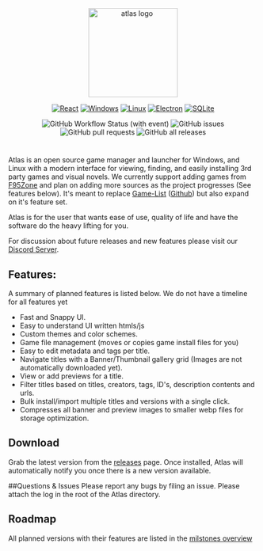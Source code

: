 <div align="center">
  <a href="https://atlas-gamesdb.com/">
    <img height="180px" src="https://github.com/towerwatchman/Atlas/blob/main/src/assets/images/atlas_logo.svg" alt="atlas logo">
  </a>
  
<!--![GitHub release (with filter)](https://img.shields.io/github/v/release/towerwatchman/Atlas?style=flat&logo=github&logoColor=white&label=)-->
[![React](https://img.shields.io/badge/-ReactJs-21222B?&logo=react&logoColor=8ED5FF&style=for-the-badge)](#)
[![Windows](https://custom-icon-badges.demolab.com/badge/Windows-0078D6?logo=windows11&logoColor=white&style=for-the-badge)](#)
[![Linux](https://img.shields.io/badge/Linux-FCC624?style=for-the-badge&logo=linux&logoColor=black)](#)
[![Electron](https://img.shields.io/badge/-electron-61DBFB?style=for-the-badge&labelColor=17202A&logo=electron&logoColor=61DBFB)](#)
[![SQLite](https://img.shields.io/badge/SQLite-%2307405e.svg?logo=sqlite&logoColor=white&style=for-the-badge)](#)
<!--[![MacOS](https://shields.io/badge/MacOS--9cf?logo=Apple&style=social)](#)-->

<!--![Static Badge](https://img.shields.io/badge/-docs-green.svg?logo=Wikipedia)-->

![GitHub Workflow Status (with event)](https://img.shields.io/github/actions/workflow/status/towerwatchman/Atlas/.github%2Fworkflows%2Fmain.yml?event=push&label=release&style=for-the-badge)
![GitHub issues](https://img.shields.io/github/issues-raw/towerwatchman/Atlas?style=for-the-badge)
![GitHub pull requests](https://img.shields.io/github/issues-pr-raw/towerwatchman/Atlas?style=for-the-badge)
![GitHub all releases](https://img.shields.io/github/downloads/towerwatchman/Atlas/total?style=for-the-badge)
<!--![GitHub Workflow Status (with event)](https://img.shields.io/github/actions/workflow/status/towerwatchman/Atlas/.github%2Fworkflows%2Fpr-test-build.yml?event=push&label=pr)-->
</div>

#
Atlas is an open source game manager and launcher for Windows, and Linux with a modern interface for viewing, finding, and easily installing 3rd party games and visual novels.
We currently support adding games from [F95Zone](https://f95zone.to/) and plan on adding more sources as the project progresses (See features below).
It's meant to replace [Game-List](https://www.game-list.org) ([Github](https://github.com/game-list/game-list)) but also expand on it's feature set.

Atlas is for the user that wants ease of use, quality of life and have the software do the heavy lifting for you.

For discussion about future releases and new features please visit our [Discord Server](https://discord.gg/XpTHvYbYyz).

## Features:
A summary of planned features is listed below. We do not have a timeline for all features yet
- Fast and Snappy UI.
- Easy to understand UI written htmls/js
- Custom themes and color schemes.
- Game file management (moves or copies game install files for you)
- Easy to edit metadata and tags per title.
- Navigate titles with a Banner/Thumbnail gallery grid (Images are not automatically downloaded yet).
- View or add previews for a title.
- Filter titles based on titles, creators, tags, ID's, description contents and urls.
- Bulk install/import multiple titles and versions with a single click.
- Compresses all banner and preview images to smaller webp files for storage optimization.

## Download
Grab the latest version from the [releases](https://github.com/towerwatchman/Atlas/releases) page. Once installed, Atlas will automatically notify you once there is a new version available. 

##Questions & Issues
Please report any bugs by filing an issue. Please attach the log in the root of the Atlas directory.


## Roadmap
All planned versions with their features are listed in the [milstones overview](https://github.com/towerwatchman/Atlas/milestones)
